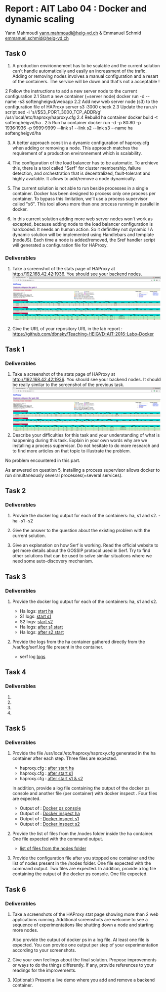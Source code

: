# Report : AIT Labo 04 : Docker and dynamic scaling
Yann Mahmoudi <yann.mahmoudi@heig-vd.ch> & Emmanuel Schmid <emmanuel.schmid@heig-vd.ch>
## Task 0
1. A production envirionnement has to be scalable and the current solution can't handle automatically and easily an increasment of the trafic.
   Adding or removing nodes involves a manual configuration and a resart of the containers. The service will be down and that's not a acceptable !

2 Follow the instructions to add a new server node to the current configuration
2.1 Start a new container (=server node)
    docker run -d --name -s3 softengheigvd/webapp
2.2 Add new web server node (s3) to the configuration file of HAProxy
    server s3 <s3>:3000 check
2.3 Update the run.sh script
    sed -i 's/<s3>/$S3_PORT_3000_TCP_ADDR/g' /usr/local/etc/haproxy/haproxy.cfg
2.4 Rebuild ha container
    docker build -t softengheigvd/ha .
2.5 Run ha container
    docker run -d -p 80:80 -p 1936:1936 -p 9999:9999 --link s1 --link s2 --link s3 --name ha softengheigvd/ha

3. A better approach consit in a dynamic configuration of haproxy.cfg when adding or removing a node. This approach matches the requirement of a production environnement which is scalability.

4. The configuration of the load balancer has to be automatic. To archieve this, there is a tool called "Serf" for cluster membership, failure detection, and orchestration that is decentralized, fault-tolerant and highly available. It allows to add/remove a node dynamically.

5. The current solution is not able to run beside processes in a single container. Docker has been designed to process only one process per container.
   To bypass this limitation, we'll use a process supervisor called "s6". This tool allows more than one process running in parallel in docker.

6. In this current solution adding more web server nodes won't work as excepted, because adding node to the load balancer configuration is hardcoded.
   It needs an human action. So it definitley not dynamic ! A dynamic solution will be implemented using Handlebars and template (nodeJS).
   Each time a node is added/removed, the Sref handler script will generated a configuration file for HAProxy.

### Deliverables
1. Take a screenshot of the stats page of HAProxy at http://192.168.42.42:1936. You should see your backend nodes.
![statsPageTask0](/assets/img/Screenshot_task0.png)

2. Give the URL of your repository URL in the lab report : https://github.com/dbnsky/Teaching-HEIGVD-AIT-2016-Labo-Docker

## Task 1
### Deliverables
1. Take a screenshot of the stats page of HAProxy at http://192.168.42.42:1936. You should see your backend nodes. It should be really similar to the screenshot of the previous task.
![statsPageTask0](/assets/img/Screenshot_task1.png)
2. Describe your difficulties for this task and your understanding of what is happening during this task. Explain in your own words why are we installing a process supervisor. Do not hesitate to do more research and to find more articles on that topic to illustrate the problem.

No problem encountered in this part.

As answered on question 5, installing a process supervisor allows docker to run simultaneously several processes(=several services).

## Task 2
### Deliverables
1. Provide the docker log output for each of the containers: ha, s1 and s2.
   -ha
   -s1
   -s2
2. Give the answer to the question about the existing problem with the current solution.

3. Give an explanation on how Serf is working. Read the official website to get more details about the GOSSIP protocol used in Serf. Try to find other solutions that can be used to solve similar situations where we need some auto-discovery mechanism.

## Task 3
### Deliverables
1. Provide the docker log output for each of the containers: ha, s1 and s2.
   - Ha logs: [start ha](./logs/task3/)
   - S1 logs: [start s1](./logs/task3/)
   - S2 logs: [start s2](./logs/task3/)
   - Ha logs: [after s1 start](./logs/task3/)
   - Ha logs: [after s2 start](./logs/task3/)

2. Provide the logs from the ha container gathered directly from the /var/log/serf.log file present in the container. 
   - serf log  [logs](./logs/task3/)

## Task 4
### Deliverables
1.
2.
3.
4.

## Task 5
### Deliverables
1. Provide the file /usr/local/etc/haproxy/haproxy.cfg generated in the ha container after each step. Three files are expected.
   - haproxy.cfg : [after start ha](./logs/task5/)
   - haproxy.cfg : [after start s1](./logs/task5/)
   - haproxy.cfg : [after start s1 & s2](./logs/task5/)

   In addition, provide a log file containing the output of the docker ps console and another file (per container) with docker inspect <container>. Four files are expected.
   - Output of : [Docker ps console](./logs/task5/)
   - Output of : [Docker inspect ha](./logs/task5/)
   - Output of : [Docker inspect s1](./logs/task5/)
   - Output of : [Docker inspect s2](./logs/task5/)

2. Provide the list of files from the /nodes folder inside the ha container. One file expected with the command output.
   - [list of files from the nodes folder](./logs/task5/)

3. Provide the configuration file after you stopped one container and the list of nodes present in the /nodes folder. One file expected with the command output. Two files are expected.
   In addition, provide a log file containing the output of the docker ps console. One file expected.


## Task 6
### Deliverables
1. Take a screenshots of the HAProxy stat page showing more than 2 web applications running. Additional screenshots are welcome to see a sequence of experimentations like shutting down a node and starting more nodes.

   Also provide the output of docker ps in a log file. At least one file is expected. You can provide one output per step of your experimentation according to your screenshots.

2. Give your own feelings about the final solution. Propose improvements or ways to do the things differently. If any, provide references to your readings for the improvements.

3. (Optional:) Present a live demo where you add and remove a backend container.

